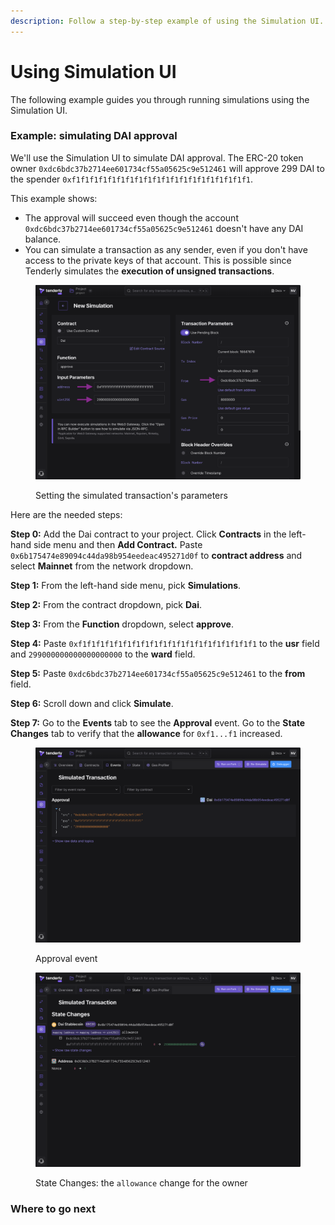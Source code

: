 ```yaml
---
description: Follow a step-by-step example of using the Simulation UI.
---
```


# Using Simulation UI

The following example guides you through running simulations using the Simulation UI.&#x20;

### Example: simulating DAI approval

We'll use the Simulation UI to simulate DAI approval. The ERC-20 token owner `0xdc6bdc37b2714ee601734cf55a05625c9e512461` will approve 299 DAI to the spender `0xf1f1f1f1f1f1f1f1f1f1f1f1f1f1f1f1f1f1f1f1`.

This example shows:

* The approval will succeed even though the account `0xdc6bdc37b2714ee601734cf55a05625c9e512461` doesn't have any DAI balance.
* You can simulate a transaction as any sender, even if you don't have access to the private keys of that account. This is possible since Tenderly simulates the **execution of unsigned transactions**.

<figure><img src="../../.gitbook/assets/sim-ui-dai-approval-1-simulation-filling (1).png" alt=""><figcaption><p>Setting the simulated transaction's parameters</p></figcaption></figure>

Here are the needed steps:

**Step 0:** Add the Dai contract to your project. Click **Contracts** in the left-hand side menu and then **Add Contract.** Paste `0x6b175474e89094c44da98b954eedeac495271d0f` to **contract address** and select **Mainnet** from the network dropdown.&#x20;

**Step 1:** From the left-hand side menu, pick **Simulations**.&#x20;

**Step 2:** From the contract dropdown, pick **Dai**.&#x20;

**Step 3:** From the **Function** dropdown, select **approve**.&#x20;

**Step 4:** Paste `0xf1f1f1f1f1f1f1f1f1f1f1f1f1f1f1f1f1f1f1f1` to the **usr** field and `299000000000000000000` to the **ward** field.&#x20;

**Step 5:** Paste `0xdc6bdc37b2714ee601734cf55a05625c9e512461` to the **from** field.&#x20;

**Step 6:** Scroll down and click **Simulate**.

**Step 7:** Go to the **Events** tab to see the **Approval** event. Go to the **State Changes** tab to verify that the **allowance** for  `0xf1...f1` increased.

<div>

<figure><img src="../../.gitbook/assets/sim-ui-dai-approval-2-events.png" alt=""><figcaption><p>Approval event</p></figcaption></figure>

 

<figure><img src="../../.gitbook/assets/sim-ui-dai-approval-2-state-changes.png" alt=""><figcaption><p>State Changes: the <code>allowance</code> change for the owner</p></figcaption></figure>

</div>

### Where to go next
